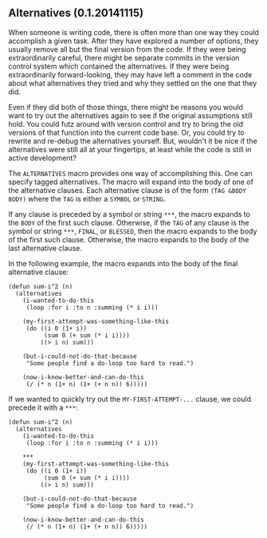 ## Alternatives (0.1.20141115)

When someone is writing code, there is often more than one way they
could accomplish a given task.  After they have explored a number of
options, they usually remove all but the final version from the code.
If they were being extraordinarily careful, there might be separate
commits in the version control system which contained the
alternatives.  If they were being extraordinarily forward-looking,
they may have left a comment in the code about what alternatives they
tried and why they settled on the one that they did.

Even if they did both of those things, there might be reasons you
would want to try out the alternatives again to see if the original
assumptions still hold.  You could futz around with version control
and try to bring the old versions of that function into the current
code base.  Or, you could try to rewrite and re-debug the alternatives
yourself.  But, wouldn't it be nice if the alternatives were still all
at your fingertips, at least while the code is still in active
development?

The `ALTERNATIVES` macro provides one way of accomplishing this.  One
can specify tagged alternatives.  The macro will expand into the body
of one of the alternative clauses.  Each alternative clause is of the
form `(TAG &BODY BODY)` where the `TAG` is either a `SYMBOL` or
`STRING`.

If any clause is preceded by a symbol or string `***`, the macro
expands to the `BODY` of the first such clause.  Otherwise, if the
`TAG` of any clause is the symbol or string `***`, `FINAL`, or
`BLESSED`, then the macro expands to the body of the first such
clause.  Otherwise, the macro expands to the body of the last
alternative clause.

In the following example, the macro expands into the body of the final
alternative clause:

    (defun sum-i^2 (n)
      (alternatives
        (i-wanted-to-do-this
         (loop :for i :to n :summing (* i i)))

        (my-first-attempt-was-something-like-this
         (do ((i 0 (1+ i))
              (sum 0 (+ sum (* i i))))
             ((> i n) sum)))

        (but-i-could-not-do-that-because
         "Some people find a do-loop too hard to read.")

        (now-i-know-better-and-can-do-this
         (/ (* n (1+ n) (1+ (+ n n)) 6)))))

If we wanted to quickly try out the `MY-FIRST-ATTEMPT-...` clause, we
could precede it with a `***`:

    (defun sum-i^2 (n)
      (alternatives
        (i-wanted-to-do-this
         (loop :for i :to n :summing (* i i)))

        ***
        (my-first-attempt-was-something-like-this
         (do ((i 0 (1+ i))
              (sum 0 (+ sum (* i i))))
             ((> i n) sum)))

        (but-i-could-not-do-that-because
         "Some people find a do-loop too hard to read.")

        (now-i-know-better-and-can-do-this
         (/ (* n (1+ n) (1+ (+ n n)) 6)))))
